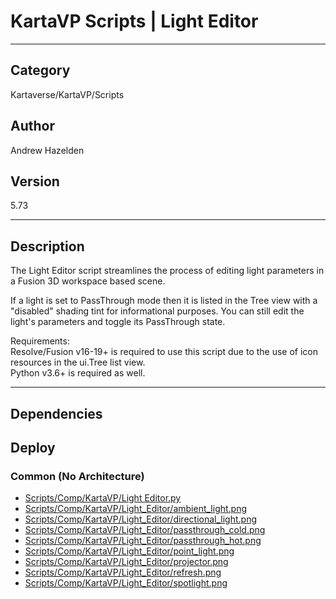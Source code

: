 # KartaVP Scripts | Light Editor
___

## Category
Kartaverse/KartaVP/Scripts

## Author
Andrew Hazelden

## Version
5.73

___

## Description
<p>The Light Editor script streamlines the process of editing light parameters in a Fusion 3D workspace based scene.</p>

<p>If a light is set to PassThrough mode then it is listed in the Tree view with a "disabled" shading tint for informational purposes. You can still edit the light's parameters and toggle its PassThrough state.</p>

<p>Requirements:<br>
Resolve/Fusion v16-19+ is required to use this script due to the use of icon resources in the ui.Tree list view.<br>
Python v3.6+ is required as well.</p>

___

## Dependencies

## Deploy

### Common (No Architecture)

<ul>
<li><a href="https://gitlab.com/WeSuckLess/Reactor/-/blob/master/Atoms/com.AndrewHazelden.KartaVP.Scripts.LightEditor/Scripts/Comp/KartaVP/Light Editor.py?ref_type=heads">Scripts/Comp/KartaVP/Light Editor.py</a></li>
<li><a href="https://gitlab.com/WeSuckLess/Reactor/-/blob/master/Atoms/com.AndrewHazelden.KartaVP.Scripts.LightEditor/Scripts/Comp/KartaVP/Light_Editor/ambient_light.png?ref_type=heads">Scripts/Comp/KartaVP/Light_Editor/ambient_light.png</a></li>
<li><a href="https://gitlab.com/WeSuckLess/Reactor/-/blob/master/Atoms/com.AndrewHazelden.KartaVP.Scripts.LightEditor/Scripts/Comp/KartaVP/Light_Editor/directional_light.png?ref_type=heads">Scripts/Comp/KartaVP/Light_Editor/directional_light.png</a></li>
<li><a href="https://gitlab.com/WeSuckLess/Reactor/-/blob/master/Atoms/com.AndrewHazelden.KartaVP.Scripts.LightEditor/Scripts/Comp/KartaVP/Light_Editor/passthrough_cold.png?ref_type=heads">Scripts/Comp/KartaVP/Light_Editor/passthrough_cold.png</a></li>
<li><a href="https://gitlab.com/WeSuckLess/Reactor/-/blob/master/Atoms/com.AndrewHazelden.KartaVP.Scripts.LightEditor/Scripts/Comp/KartaVP/Light_Editor/passthrough_hot.png?ref_type=heads">Scripts/Comp/KartaVP/Light_Editor/passthrough_hot.png</a></li>
<li><a href="https://gitlab.com/WeSuckLess/Reactor/-/blob/master/Atoms/com.AndrewHazelden.KartaVP.Scripts.LightEditor/Scripts/Comp/KartaVP/Light_Editor/point_light.png?ref_type=heads">Scripts/Comp/KartaVP/Light_Editor/point_light.png</a></li>
<li><a href="https://gitlab.com/WeSuckLess/Reactor/-/blob/master/Atoms/com.AndrewHazelden.KartaVP.Scripts.LightEditor/Scripts/Comp/KartaVP/Light_Editor/projector.png?ref_type=heads">Scripts/Comp/KartaVP/Light_Editor/projector.png</a></li>
<li><a href="https://gitlab.com/WeSuckLess/Reactor/-/blob/master/Atoms/com.AndrewHazelden.KartaVP.Scripts.LightEditor/Scripts/Comp/KartaVP/Light_Editor/refresh.png?ref_type=heads">Scripts/Comp/KartaVP/Light_Editor/refresh.png</a></li>
<li><a href="https://gitlab.com/WeSuckLess/Reactor/-/blob/master/Atoms/com.AndrewHazelden.KartaVP.Scripts.LightEditor/Scripts/Comp/KartaVP/Light_Editor/spotlight.png?ref_type=heads">Scripts/Comp/KartaVP/Light_Editor/spotlight.png</a></li>
</ul>
